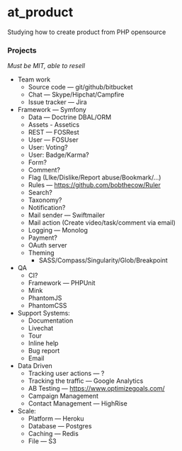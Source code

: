 at_product
==========

Studying how to create product from PHP opensource

### Projects

_Must be MIT, able to resell_

- Team work
  - Source code — git/github/bitbucket
  - Chat — Skype/Hipchat/Campfire
  - Issue tracker — Jira
- Framework — Symfony
  - Data — Doctrine DBAL/ORM
  - Assets - Assetics
  - REST — FOSRest
  - User — FOSUser
  - User: Voting?
  - User: Badge/Karma?
  - Form?
  - Comment?
  - Flag (LIke/Dislike/Report abuse/Bookmark/…)
  - Rules — https://github.com/bobthecow/Ruler
  - Search?
  - Taxonomy?
  - Notification?
  - Mail sender — Swiftmailer
  - Mail action (Create video/task/comment via email)
  - Logging — Monolog
  - Payment?
  - OAuth server
  - Theming
    - SASS/Compass/Singularity/Glob/Breakpoint
- QA
  - CI?
  - Framework — PHPUnit
  - Mink
  - PhantomJS
  - PhantomCSS
- Support Systems:
  - Documentation
  - Livechat
  - Tour
  - Inline help
  - Bug report
  - Email
- Data Driven
  - Tracking user actions — ?
  - Tracking the traffic — Google Analytics
  - AB Testing — https://www.optimizegoals.com/
  - Campaign Management
  - Contact Management — HighRise
- Scale:
  - Platform — Heroku
  - Database — Postgres
  - Caching — Redis
  - File — S3

